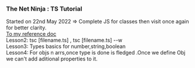 ### The Net Ninja : TS Tutorial
Started on 22nd May 2022 => Complete JS for classes then visit once again for better clarity.
<br>
[To my reference doc](https://www.typescriptlang.org/docs/handbook/typescript-in-5-minutes.html)
<br>
Lesson2: tsc [filename.ts] , tsc [filename.ts] --w
<br>
Lesson3: Types basics for number,string,boolean
<br>
Lesson4: For objs n arrs,once type is done is fledged .Once we define Obj we can't add aditional properties to it.
